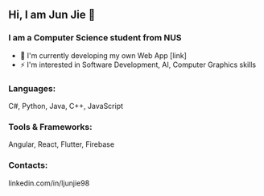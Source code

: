 ## Hi, I am Jun Jie 👋

### I am a Computer Science student from NUS
- 🤔 I'm currently developing my own Web App [link]
- ⚡ I'm interested in Software Development, AI, Computer Graphics skills

### Languages:
C#, Python, Java, C++, JavaScript

### Tools & Frameworks:
Angular, React, Flutter, Firebase

### Contacts:
linkedin.com/in/ljunjie98

<!--
**Asuraxsoul/Asuraxsoul** is a ✨ _special_ ✨ repository because its `README.md` (this file) appears on your GitHub profile.

Here are some ideas to get you started:

- 🔭 I’m currently working on ...
- 🌱 I’m currently learning ...
- 👯 I’m looking to collaborate on ...
- 🤔 I’m looking for help with ...
- 💬 Ask me about ...
- 📫 How to reach me: ...
- 😄 Pronouns: ...
- ⚡ Fun fact: ...
-->
